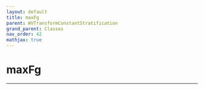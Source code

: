 ```yaml
---
layout: default
title: maxFg
parent: WVTransformConstantStratification
grand_parent: Classes
nav_order: 42
mathjax: true
---
```


#  maxFg




---


